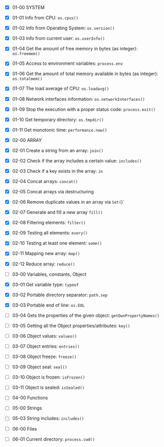 - [x] 01-00 SYSTEM
- [x] 01-01 Info from CPU: `os.cpus()`
- [x] 01-02 Info from Operating System: `os.version()`
- [x] 01-03 Info from current user: `os.userInfo()`
- [x] 01-04 Get the amount of free memory in bytes (as integer): `os.freemem()`
- [x] 01-05 Access to environment variables: `process.env`
- [x] 01-06 Get the amount of total memory available in bytes (as integer): `os.totalmem()`
- [x] 01-07 The load average of CPU: `os.loadavg()`
- [x] 01-08 Network interfaces information: `os.networkInterfaces()`
- [x] 01-09 Stop the execution with a proper status code: `process.exit()`
- [x] 01-10 Get temporary directory: `os.tmpdir()`
- [x] 01-11 Get monotonic time: `performance.now()`

- [x] 02-00 ARRAY
- [x] 02-01 Create a string from an array: `join()`
- [x] 02-02 Check if the array includes a certain value: `includes()`
- [x] 02-03 Check if a key exists in the array: `in`
- [x] 02-04 Concat arrays: `concat()`
- [x] 02-05 Concat arrays via destructuring
- [x] 02-06 Remove duplicate values in an array via `Set(`)`
- [x] 02-07 Generate and fill a new array `fill()`
- [x] 02-08 Filtering elements: `filter()`
- [x] 02-09 Testing all elements: `every()`
- [x] 02-10 Testing at least one element: `some()`
- [x] 02-11 Mapping new array: `map()`
- [x] 02-12 Reduce array: `reduce()`

- [ ] 03-00 Variables, constants, Object
- [x] 03-01 Get variable type: `typeof`
- [x] 03-02 Portable directory separator: `path.sep`
- [x] 03-03 Portable end of line: `os.EOL`
- [ ] 03-04 Gets the properties of the given object: `getOwnPropertyNames()`
- [ ] 03-05 Getting all the Object properties/attributes: `key()`
- [ ] 03-06 Object values: `values()`
- [ ] 03-07 Object entries: `entries()`
- [ ] 03-08 Object freeze: `freeze()`
- [ ] 03-09 Object seal: `seal()`
- [ ] 03-10 Object is frozen: `isFrozen()`
- [ ] 03-11 Object is sealed: `isSealed()`

- [ ] 04-00 Functions
- [ ] 05-00 Strings
- [ ] 05-03 String includes: `includes()`
- [ ] 06-00 Files
- [ ] 06-01 Current directory: `process.cwd()`
